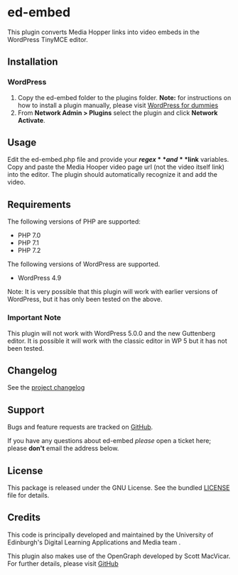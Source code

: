 # ed-embed

This plugin converts Media Hopper links into video embeds in the WordPress TinyMCE editor.

## Installation

### WordPress  

1. Copy the ed-embed folder to the plugins folder.
**Note:** for instructions on how to install a plugin manually, please visit [WordPress for dummies](https://www.dummies.com/web-design-development/wordpress/templates-themes-plugins/how-to-install-wordpress-plugins-manually/)
2. From **Network Admin > Plugins** select the plugin and click **Network Activate**.

## Usage

Edit the ed-embed.php file and provide your **$regex** and **$link** variables.
Copy and paste the Media Hooper video page url (not the video itself link) into the editor. The plugin should automatically recognize it and add the video.

## Requirements

The following versions of PHP are supported:

- PHP 7.0
- PHP 7.1
- PHP 7.2

The following versions of WordPress are supported.

 - WordPress 4.9
 
Note: It is very possible that this plugin will work with earlier versions of WordPress, but it has only been tested on the above.

### Important Note

This plugin will not work with WordPress 5.0.0 and the new Guttenberg editor. It is possible it will work with the classic editor in WP 5 but it has not been tested.

## Changelog

See the [project changelog](https://github.com/uoe-dlam/ed-embed/blob/master/CHANGELOG.md)

## Support

Bugs and feature requests are tracked on  [GitHub](https://github.com/uoe-dlam/ed-embed/issues).

If you have any questions about ed-embed _please_  open a ticket here; please  **don't**  email the address below.

## License

This package is released under the GNU License. See the bundled  [LICENSE](https://github.com/uoe-dlam/ed-lti/blob/master/LICENSE)  file for details.

## Credits

This code is principally developed and maintained by the University of Edinburgh's Digital Learning Applications and Media team .

This plugin also makes use of the OpenGraph developed by Scott MacVicar. For further details, please visit  [GitHub](https://github.com/scottmac/opengraph/blob/master/OpenGraph.php)